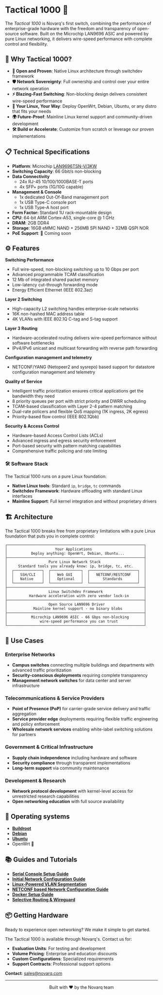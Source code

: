 # Tactical 1000 🚀

The _Tactical 1000_ is Novarq's first switch, combining the performance of enterprise-grade hardware with the freedom and transparency of open-source software. Built on the Microchip LAN9696 ASIC and powered by pure Linux networking, it delivers wire-speed performance with complete control and flexibility.

## 🌟 Why Tactical 1000?

- **💎 Open and Proven**: Native Linux architecture through switchdev framework
- **🛡️ Network Sovereignty**: Full ownership and control over your entire network operation
- **⚡ Blazing-Fast Switching**: Non-blocking design delivers consistent wire-speed performance
- **🐧 Your Linux, Your Way**: Deploy OpenWrt, Debian, Ubuntu, or any distro that fits your needs
- **🌍 Future-Proof**: Mainline Linux kernel support and community-driven development
- **🛠️ Build or Accelerate**: Customize from scratch or leverage our proven implementations

## 📋 Technical Specifications

- **Platform**: Microchip [LAN9696TSN-V/3KW](https://www.microchip.com/en-us/product/lan9696)
- **Switching Capacity**: 66 Gbit/s non-blocking
- **Data Connectivity**
  - 24x RJ-45 10/100/1000BASE-T ports
  - 4x SFP+ ports (1G/10G capable)
- **Management & Console**
  - 1x dedicated Out-Of-Band management port
  - 1x USB Type-C console port
  - 1x USB Type-A host port
- **Form Factor:** Standard 1U rack-mountable design
- **CPU**: 64-bit ARM Cortex-A53, single-core @ 1 GHz
- **DRAM**: 2GB DDR4
- **Storage**: 16GB eMMC NAND + 256MB SPI NAND + 32MB QSPI NOR
- **PoE Support**: 🚧 Coming soon

## ⚙️ Features

**Switching Performance**
- Full wire-speed, non-blocking switching up to 10 Gbps per port
- Advanced programmable TCAM classification
- 12 Mb of integrated shared packet memory
- Low-latency cut-through forwarding mode
- Energy Efficient Ethernet (IEEE 802.3az)

**Layer 2 Switching**
- High-capacity L2 switching handles enterprise-scale networks
- 16K non-hashed MAC address table
- 4K VLANs with IEEE 802.1Q C-tag and S-tag support

**Layer 3 Routing**
- Hardware-accelerated routing delivers wire-speed performance without software bottlenecks
- IPv4/IPv6 unicast and multicast forwarding with reverse path forwarding

**Configuration management and telemetry**
- NETCONF/YANG (Netopeer2 and sysrepo) based support for datastore configuration management and telemetry

**Quality of Service**
- Intelligent traffic prioritization ensures critical applications get the bandwidth they need
- 8 priority queues per port with strict priority and DWRR scheduling
- TCAM-based classification with Layer 2-4 pattern matching
- Dual-rate policers and flexible QoS mapping (1K ingress, 2K egress)
- Priority-based flow control (IEEE 802.1Qbb)

**Security & Access Control**
- Hardware-based Access Control Lists (ACLs)
- Advanced ingress and egress security enforcement
- Port-based security with pattern matching capabilities
- Comprehensive traffic policing and rate limiting

### 🛠️ Software Stack

The Tactical 1000 runs on a pure Linux foundation:

- **Native Linux tools**: Standard `ip`, `bridge`, `tc` commands
- **Switchdev Framework**: Hardware offloading with standard Linux interfaces
- **Mainline Support**: Full kernel integration and without proprietary drivers 

## 🏗️ Architecture

The Tactical 1000 breaks free from proprietary limitations with a pure Linux foundation that puts you in complete control:

```
┌───────────────────────────────────────────────────────────────┐
│                      Your Applications                        │
│           Deploy anything: OpenWrt, Debian, Ubuntu...         │
├───────────────────────────────────────────────────────────────┤
│                   Pure Linux Network Stack                    │
│     Standard tools you already know: ip, bridge, tc, etc.     │
│  ┌─────────────┐  ┌──────────────┐  ┌──────────────────────┐  │
│  │   SSH/CLI   │  │   Web GUI    │  │   NETCONF/RESTCONF   │  │
│  │   Native    │  │   Optional   │  │      Standards       │  │
│  └─────────────┘  └──────────────┘  └──────────────────────┘  │
├───────────────────────────────────────────────────────────────┤
│                   Linux Switchdev Framework                   │
│          Hardware acceleration with zero vendor lock-in       │
├───────────────────────────────────────────────────────────────┤
│                   Open Source LAN9696 Driver                  │
│            Mainline kernel support - no binary blobs          │
├───────────────────────────────────────────────────────────────┤
│           Microchip LAN9696 ASIC - 66 Gbps non-blocking       │
│               wire-speed performance you can trust            │
└───────────────────────────────────────────────────────────────┘
```


## 🏢 Use Cases

### Enterprise Networks
- **Campus switches** connecting multiple buildings and departments with advanced traffic prioritization
- **Security-conscious deployments** requiring complete transparency
- **Management network switches** for data center and server infrastructure

### Telecommunications & Service Providers
- **Point of Presence (PoP)** for carrier-grade service delivery and traffic aggregation
- **Service provider edge** deployments requiring flexible traffic engineering and policy enforcement
- **Wholesale network services** enabling white-label switching solutions for partners

### Government & Critical Infrastructure
- **Supply chain independence** including hardware and software
- **Security compliance** through transparent implementations
- **Long-term support** via community maintenance

### Development & Research
- **Network protocol development** with kernel-level access for unrestricted research capabilities
- **Open networking education** with full source availability

## 🐧 Operating systems
- [**Buildroot**](https://github.com/novarq/buildroot-external-novarq)
- [**Debian**](https://github.com/novarq/debootstrap)
- [**Ubuntu**](https://github.com/novarq/debootstrap)
- OpenWrt 🚧

## 📚 Guides and Tutorials
- [**Serial Console Setup Guide**](docs/serial-console-access.md)
- [**Initial Network Configuration Guide**](docs/initial-network-configuration-guide.md)
- [**Linux-Powered VLAN Segmentation**](docs/linux-powered-vlan-segmentation.md)
- [**NETCONF based Network Configuration Guide**](docs/netconf-configuration-guide.md)
- [**Docker Setup Guide**](docs/docker-setup-guide.md)
- [**Selective Routing & Wireguard**](docs/selective-routing-and-wireguard.md)

## 📦 Getting Hardware

Ready to experience open networking? We make it simple to get started.

The Tactical 1000 is available through Novarq's. Contact us for:
- **Evaluation Units**: For testing and development
- **Volume Pricing**: Enterprise and education discounts
- **Custom Configurations**: Specialized requirements
- **Support Contracts**: Professional support options

**Contact**: [sales@novarq.com](mailto:sales@novarq.com)

---
<p align="center">Built with ❤️ by the Novarq team</p>
